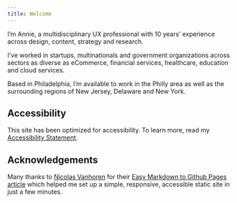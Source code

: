 ```yaml
---
title: Welcome
---
```


<link rel="stylesheet" href="style.css">

I’m Annie, a multidisciplinary UX professional with 10 years’ experience across design, content, strategy and research.

I’ve worked in startups, multinationals and government organizations across sectors as diverse as eCommerce, financial services, healthcare, education and cloud services. 

Based in Philadelphia, I’m available to work in the Philly area as well as the surrounding regions of New Jersey, Delaware and New York.

## Accessibility

This site has been optimized for accessibility. To learn more, read my [Accessibility Statement](accessibility-statement.md).

## Acknowledgements

Many thanks to [Nicolas Vanhoren](https://github.com/nicolas-van) for their [Easy Markdown to Github Pages article](https://nicolas-van.github.io/easy-markdown-to-github-pages/) which helped me set up a simple, responsive, accessible static site in just a few minutes.
